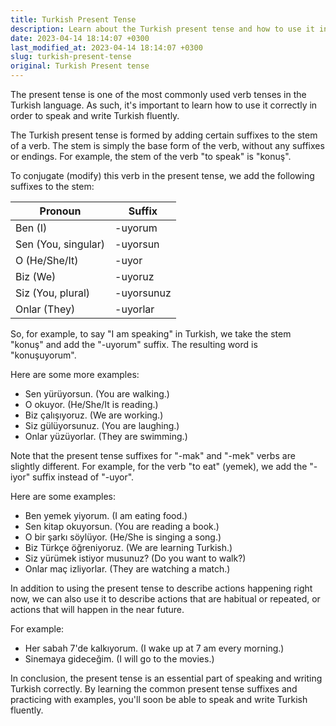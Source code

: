 ```yaml
---
title: Turkish Present Tense
description: Learn about the Turkish present tense and how to use it in everyday conversations.
date: 2023-04-14 18:14:07 +0300
last_modified_at: 2023-04-14 18:14:07 +0300
slug: turkish-present-tense
original: Turkish Present tense
---
```

The present tense is one of the most commonly used verb tenses in the Turkish language. As such, it's important to learn how to use it correctly in order to speak and write Turkish fluently.

The Turkish present tense is formed by adding certain suffixes to the stem of a verb. The stem is simply the base form of the verb, without any suffixes or endings. For example, the stem of the verb "to speak" is "konuş".

To conjugate (modify) this verb in the present tense, we add the following suffixes to the stem:

| Pronoun | Suffix |
| --- | --- |
| Ben (I) | -uyorum |
| Sen (You, singular) | -uyorsun |
| O (He/She/It) | -uyor |
| Biz (We) | -uyoruz |
| Siz (You, plural) | -uyorsunuz |
| Onlar (They) | -uyorlar |

So, for example, to say "I am speaking" in Turkish, we take the stem "konuş" and add the "-uyorum" suffix. The resulting word is "konuşuyorum".

Here are some more examples:

- Sen yürüyorsun. (You are walking.)
- O okuyor. (He/She/It is reading.)
- Biz çalışıyoruz. (We are working.)
- Siz gülüyorsunuz. (You are laughing.)
- Onlar yüzüyorlar. (They are swimming.)

Note that the present tense suffixes for "-mak" and "-mek" verbs are slightly different. For example, for the verb "to eat" (yemek), we add the "-iyor" suffix instead of "-uyor".

Here are some examples:

- Ben yemek yiyorum. (I am eating food.)
- Sen kitap okuyorsun. (You are reading a book.)
- O bir şarkı söylüyor. (He/She is singing a song.)
- Biz Türkçe öğreniyoruz. (We are learning Turkish.)
- Siz yürümek istiyor musunuz? (Do you want to walk?)
- Onlar maç izliyorlar. (They are watching a match.)

In addition to using the present tense to describe actions happening right now, we can also use it to describe actions that are habitual or repeated, or actions that will happen in the near future.

For example:

- Her sabah 7'de kalkıyorum. (I wake up at 7 am every morning.)
- Sinemaya gideceğim. (I will go to the movies.)

In conclusion, the present tense is an essential part of speaking and writing Turkish correctly. By learning the common present tense suffixes and practicing with examples, you'll soon be able to speak and write Turkish fluently.